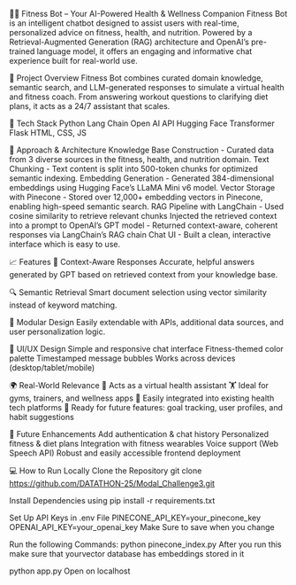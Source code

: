 🧠💪 Fitness Bot – Your AI-Powered Health & Wellness Companion
Fitness Bot is an intelligent chatbot designed to assist users with real-time, personalized advice on fitness, health, and nutrition. Powered by a Retrieval-Augmented Generation (RAG) architecture and OpenAI’s pre-trained language model, it offers an engaging and informative chat experience built for real-world use.

🚀 Project Overview
Fitness Bot combines curated domain knowledge, semantic search, and LLM-generated responses to simulate a virtual health and fitness coach. From answering workout questions to clarifying diet plans, it acts as a 24/7 assistant that scales.

🧰 Tech Stack
Python
Lang Chain
Open AI API
Hugging Face Transformer
Flask
HTML, CSS, JS

🧠 Approach & Architecture
Knowledge Base Construction - Curated data from 3 diverse sources in the fitness, health, and nutrition domain.
Text Chunking - Text content is split into 500-token chunks for optimized semantic indexing.
Embedding Generation - Generated 384-dimensional embeddings using Hugging Face’s LLaMA Mini v6 model.
Vector Storage with Pinecone - Stored over 12,000+ embedding vectors in Pinecone, enabling high-speed semantic search.
RAG Pipeline with LangChain - Used cosine similarity to retrieve relevant chunks
Injected the retrieved context into a prompt to OpenAI’s GPT model - Returned context-aware, coherent responses via LangChain’s RAG chain
Chat UI - Built a clean, interactive interface which is easy to use.

📈 Features
🧠 Context-Aware Responses
Accurate, helpful answers generated by GPT based on retrieved context from your knowledge base.

🔍 Semantic Retrieval
Smart document selection using vector similarity instead of keyword matching.

🧩 Modular Design
Easily extendable with APIs, additional data sources, and user personalization logic.

🎨 UI/UX Design
Simple and responsive chat interface
Fitness-themed color palette
Timestamped message bubbles
Works across devices (desktop/tablet/mobile)

🌍 Real-World Relevance
🤖 Acts as a virtual health assistant
🏋️ Ideal for gyms, trainers, and wellness apps
📱 Easily integrated into existing health tech platforms
🔄 Ready for future features: goal tracking, user profiles, and habit suggestions

🔮 Future Enhancements
 Add authentication & chat history
 Personalized fitness & diet plans
 Integration with fitness wearables
 Voice support (Web Speech API)
 Robust and easily accessible frontend deployment

💻 How to Run Locally
Clone the Repository
git clone https://github.com/DATATHON-25/Modal_Challenge3.git

Install Dependencies using pip install -r requirements.txt

Set Up API Keys in .env File
PINECONE_API_KEY=your_pinecone_key
OPENAI_API_KEY=your_openai_key
Make Sure to save when you change

Run the following Commands:
python pinecone_index.py
After you run this make sure that yourvector database has embeddings stored in it

python app.py
Open on localhost
